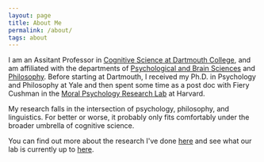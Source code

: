 ```yaml
---
layout: page
title: About Me
permalink: /about/
tags: about
---
```


I am an Assitant Professor in [Cognitive Science at Dartmouth College](https://cognitive-science.dartmouth.edu/), and am affiliated with the departments of [Psychological and Brain Sciences](https://pbs.dartmouth.edu/) and [Philosophy](https://philosophy.dartmouth.edu/). Before starting at Dartmouth, I received my Ph.D. in Psychology and Philosophy at Yale and then spent some time as a post doc with Fiery Cushman in the [Moral Psychology Research Lab](http://cushmanlab.fas.harvard.edu/) at Harvard.

My research falls in the intersection of psychology, philosophy, and linguistics. For better or worse, it probably only fits comfortably under the broader umbrella of cognitive science.


You can find out more about the research I've done [here](http://people.fas.harvard.edu/~phillips01) and see what our lab is currently up to [here]().